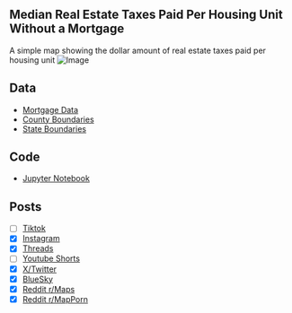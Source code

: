 ## Median Real Estate Taxes Paid Per Housing Unit Without a Mortgage
A simple map showing the dollar amount of real estate taxes paid per housing unit
![Image](https://drive.google.com/uc?export=view&id=1BBT7CL1NMdEHeCFNOiyrR4EDAZ4Gy829)

## Data
* [Mortgage Data](https://data.census.gov/table/ACSST5Y2023.B25103)
* [County Boundaries](https://www.census.gov/geographies/mapping-files/time-series/geo/cartographic-boundary.html)
* [State Boundaries](https://www.census.gov/geographies/mapping-files/time-series/geo/carto-boundary-file.html)

## Code
* [Jupyter Notebook](FormatData.ipynb)

## Posts
- [ ] [Tiktok]()
- [x] [Instagram](https://www.instagram.com/p/DPouqgHkuTv/)
- [x] [Threads](https://www.threads.com/@vinemapper/post/DPouq73ErGe)
- [ ] [Youtube Shorts]()
- [x] [X/Twitter](https://x.com/VineMapper/status/1976694966899687836)
- [x] [BlueSky](https://bsky.app/profile/vinemapper.bsky.social)
- [x] [Reddit r/Maps](https://www.reddit.com/r/Maps/comments/1o36lu3/median_real_estate_taxes_paid_for_housing_units/)
- [x] [Reddit r/MapPorn](https://www.reddit.com/r/MapPorn/comments/1o36lr4/median_real_estate_taxes_paid_for_housing_units/)
